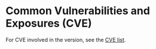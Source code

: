 # Common Vulnerabilities and Exposures \(CVE\)<a name="EN-US_TOPIC_0228206866"></a>

For CVE involved in the version, see the  [CVE list](https://cve.openeuler.org/#/CVE).

